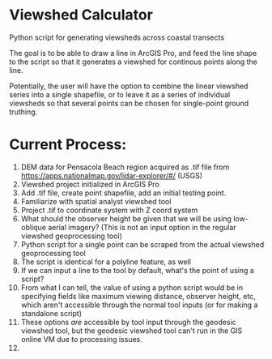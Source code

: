 # Viewshed Calculator
Python script for generating viewsheds across coastal transects

The goal is to be able to draw a line in ArcGIS Pro, and feed the line shape to the script so
that it generates a viewshed for continous points along the line. 

Potentially, the user will have the option to combine the linear viewshed series into a single
shapefile, or to leave it as a series of individual viewsheds so that several points can be 
chosen for single-point ground truthing.

# Current Process:

1. DEM data for Pensacola Beach region acquired as .tif file from https://apps.nationalmap.gov/lidar-explorer/#/ (USGS)
2. Viewshed project initialized in ArcGIS Pro
3. Add .tif file, create point shapefile, add an initial testing point. 
4. Familiarize with spatial analyst viewshed tool
5. Project .tif to coordinate system with Z coord system
6. What should the observer height be given that we will be using low-oblique aerial imagery? (This is not an input option in the regular viewshed geoprocessing tool)
8. Python script for a single point can be scraped from the actual viewshed geoprocessing tool
9. The script is identical for a polyline feature, as well
10. If we can input a line to the tool by default, what's the point of using a script?
11. From what I can tell, the value of using a python script would be in specifying fields like maximum viewing distance, observer height, etc, which aren't accessible through the normal tool inputs (or for making a standalone script)
12. These options *are* accessible by tool input through the geodesic viewshed tool, but the geodesic viewshed tool can't run in the GIS online VM due to processing issues.
13. 




